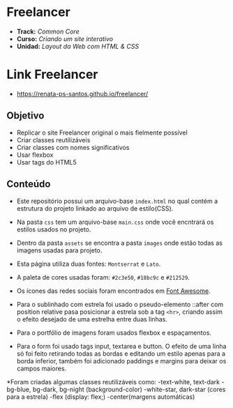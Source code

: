 # Freelancer

* **Track:** _Common Core_
* **Curso:** _Criando um site interativo_
* **Unidad:** _Layout da Web com HTML & CSS_

# Link Freelancer

* https://renata-ps-santos.github.io/freelancer/

## Objetivo

* Replicar o site Freelancer original o mais fielmente possível
* Criar classes reutilizáveis
* Criar classes com nomes significativos
* Usar flexbox
* Usar tags do HTML5


## Conteúdo

* Este repositório possui um arquivo-base `index.html` no qual contém a estrutura do projeto linkado ao arquivo de estilo(CSS).
* Na pasta `css` tem um arquivo-base `main.css` onde você encntrará os estilos usados no projeto.
* Dentro da pasta `assets` se encontra a pasta `images` onde estão todas as imagens usadas para projeto.


* Esta página utiliza duas fontes: `Montserrat` e `Lato`.

* A paleta de cores usadas foram: `#2c3e50`, `#18bc9c` e `#212529`.

* Os ícones das redes sociais foram encontrados em [Font Awesome](http://fontawesome.io/).

* Para o sublinhado com estrela foi usado o pseudo-elemento ::after com position relative pasa posicionar a estrela sob a tag `<hr>`, criando assim o efeito desejado de uma estrelha entre duas linhas.

* Para o portfólio de imagens foram usados flexbox e espaçamentos.

* Para o form foi usado tags input, textarea e button. O efeito de uma linha só foi feito retirando todas as bordas e editando um estilo apenas para a borda inferior, também foi adicionado paddings e margins para deixar os campos maiores.


*Foram criadas algumas classes reutilizáveis como: 
-text-white, text-dark
-bg-blue, bg-dark, bg-night (background-color)
-white-star, dark-star (cores para a estrela)
-flex (display: flex;)
-center(margens automáticas)
